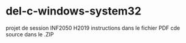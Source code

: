 # del-c-windows-system32
projet de session INF2050 H2019
instructions dans le fichier PDF
cde source dans le .ZIP